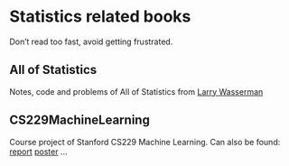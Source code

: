 # Statistics related books
Don’t read too fast, avoid getting frustrated.

## All of Statistics
Notes, code and problems of All of Statistics from [Larry Wasserman](http://www.stat.cmu.edu/~larry/)

## CS229MachineLearning
Course project of Stanford CS229 Machine Learning. Can also be found:
[report](http://cs229.stanford.edu/proj2018/report/184.pdf) 
[poster](http://cs229.stanford.edu/proj2018/poster/184.pdf)
...
